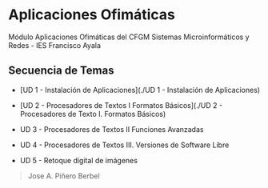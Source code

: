 Aplicaciones Ofimáticas
=======================

Módulo Aplicaciones Ofimáticas del CFGM Sistemas Microinformáticos y Redes - IES
Francisco Ayala

Secuencia de Temas
------------------

-   [UD 1 - Instalación de Aplicaciones](./UD 1 - Instalación de Aplicaciones)

-   [UD 2 - Procesadores de Textos I Formatos Básicos](./UD 2 - Procesadores de
    Texto I. Formatos Básicos)

-   UD 3 - Procesadores de Textos II Funciones Avanzadas

-   UD 4 - Procesadores de Textos III. Versiones de Software Libre

-   UD 5 - Retoque digital de imágenes

>   Jose A. Piñero Berbel
